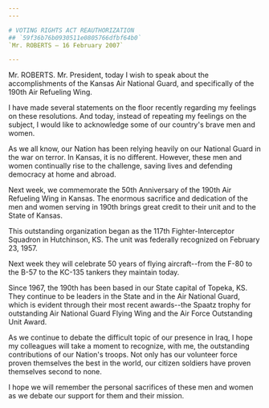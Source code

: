 ```yaml
---
---

# VOTING RIGHTS ACT REAUTHORIZATION
## `59f36b76b0930511e0805766dfbf64b0`
`Mr. ROBERTS — 16 February 2007`

---
```



Mr. ROBERTS. Mr. President, today I wish to speak about the 
accomplishments of the Kansas Air National Guard, and specifically of 
the 190th Air Refueling Wing.

I have made several statements on the floor recently regarding my 
feelings on these resolutions. And today, instead of repeating my 
feelings on the subject, I would like to acknowledge some of our 
country's brave men and women.

As we all know, our Nation has been relying heavily on our National 
Guard in the war on terror. In Kansas, it is no different. However, 
these men and women continually rise to the challenge, saving lives and 
defending democracy at home and abroad.

Next week, we commemorate the 50th Anniversary of the 190th Air 
Refueling Wing in Kansas. The enormous sacrifice and dedication of the 
men and women serving in 190th brings great credit to their unit and to 
the State of Kansas.

This outstanding organization began as the 117th Fighter-Interceptor 
Squadron in Hutchinson, KS. The unit was federally recognized on 
February 23, 1957.

Next week they will celebrate 50 years of flying aircraft--from the 
F-80 to the B-57 to the KC-135 tankers they maintain today.

Since 1967, the 190th has been based in our State capital of Topeka, 
KS. They continue to be leaders in the State and in the Air National 
Guard, which is evident through their most recent awards--the Spaatz 
trophy for outstanding Air National Guard Flying Wing and the Air Force 
Outstanding Unit Award.

As we continue to debate the difficult topic of our presence in Iraq, 
I hope my colleagues will take a moment to recognize, with me, the 
outstanding contributions of our Nation's troops. Not only has our 
volunteer force proven themselves the best in the world, our citizen 
soldiers have proven themselves second to none.

I hope we will remember the personal sacrifices of these men and 
women as we debate our support for them and their mission.

